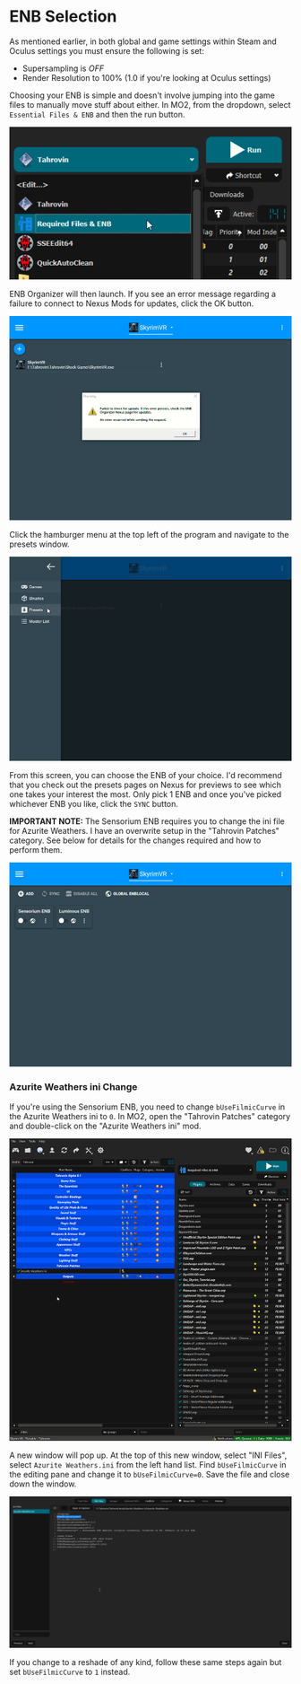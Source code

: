 # ENB Selection
As mentioned earlier, in both global and game settings within Steam and Oculus settings you must ensure the following is set:
  * Supersampling is *OFF*
  * Render Resolution to 100% (1.0 if you're looking at Oculus settings)

Choosing your ENB is simple and doesn't involve jumping into the game files to manually move stuff about either. In MO2, from the dropdown, select `Essential Files & ENB` and then the run button.

![MO2 Selection](img/MO2Selection.png)

ENB Organizer will then launch. If you see an error message regarding a failure to connect to Nexus Mods for updates, click the OK button.

![ENB Organizer 1](img/ENBOrganizer00.png)

Click the hamburger menu at the top left of the program and navigate to the presets window.

![ENB Organizer 2](img/ENBOrganizer01.png)

From this screen, you can choose the ENB of your choice. I'd recommend that you check out the presets pages on Nexus for previews to see which one takes your interest the most. Only pick 1 ENB and once you've picked whichever ENB you like, click the `SYNC` button.

**IMPORTANT NOTE:** The Sensorium ENB requires you to change the ini file for Azurite Weathers. I have an overwrite setup in the "Tahrovin Patches" category. See below for details for the changes required and how to perform them.

![ENB Organizer 3](img/ENBOrganizer02.png)

### Azurite Weathers ini Change
If you're using the Sensorium ENB, you need to change `bUseFilmicCurve` in the Azurite Weathers ini to `0`. In MO2, open the "Tahrovin Patches" category and double-click on the "Azurite Weathers ini" mod.

![MO2 1](img/MO200.png)

A new window will pop up. At the top of this new window, select "INI Files", select `Azurite Weathers.ini` from the left hand list. Find `bUseFilmicCurve` in the editing pane and change it to `bUseFilmicCurve=0`. Save the file and close down the window.

![MO2 2](img/MO201.png)

If you change to a reshade of any kind, follow these same steps again but set `bUseFilmicCurve` to `1` instead.